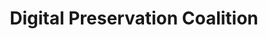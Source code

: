 ---
instagram: https://instagram.com/digitalpreservationcoalition
logohandle: dpconline
sort: dpconline
title: Digital Preservation Coalition
twitter: https://x.com/dpc_chat
website: https://www.dpconline.org/
---